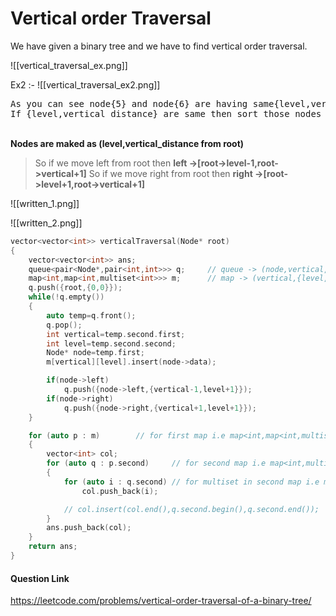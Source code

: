 
# Vertical order Traversal


We have given a binary tree and we have to find vertical order traversal.

![[vertical_traversal_ex.png]]

Ex2 :-
![[vertical_traversal_ex2.png]]

<pre>
As you can see node{5} and node{6} are having same{level,vertical_distance}. 
If {level,vertical_distance} are same then sort those nodes in ascending order.
</pre>
\
**Nodes are maked as (level,vertical_distance from root)**

> So if we move left from root then **left ->[root->level-1,root->vertical+1]**
> So if we move right from root then **right ->[root->level+1,root->vertical+1]**


![[written_1.png]]

![[written_2.png]]

```C++
vector<vector<int>> verticalTraversal(Node* root)
{
    vector<vector<int>> ans;
    queue<pair<Node*,pair<int,int>>> q;     // queue -> (node,vertical,level)
    map<int,map<int,multiset<int>>> m;      // map -> (vertical,{level,multinode})
    q.push({root,{0,0}});
    while(!q.empty())
    {
        auto temp=q.front();
        q.pop();
        int vertical=temp.second.first;
        int level=temp.second.second;
        Node* node=temp.first;
        m[vertical][level].insert(node->data);

        if(node->left)
            q.push({node->left,{vertical-1,level+1}});
        if(node->right)
            q.push({node->right,{vertical+1,level+1}});
    }

    for (auto p : m)        // for first map i.e map<int,map<int,multiset<int>>> m;
    {
        vector<int> col;
        for (auto q : p.second)     // for second map i.e map<int,multiset<int>>
        {
            for (auto i : q.second) // for multiset in second map i.e multiset<int>
                col.push_back(i);

            // col.insert(col.end(),q.second.begin(),q.second.end());  //this is the alternative for above for loop
        }
        ans.push_back(col);
    }
    return ans;
}
```

#### Question Link
https://leetcode.com/problems/vertical-order-traversal-of-a-binary-tree/


